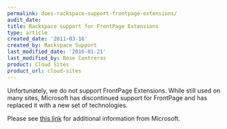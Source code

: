 ```yaml
---
permalink: does-rackspace-support-frontpage-extensions/
audit_date:
title: Rackspace support for FrontPage Extensions
type: article
created_date: '2011-03-16'
created_by: Rackspace Support
last_modified_date: '2016-01-21'
last_modified_by: Rose Contreras
product: Cloud Sites
product_url: cloud-sites
---
```


Unfortunately, we do not support FrontPage Extensions. While still used on many sites, 
Microsoft has discontinued support for FrontPage and has replaced it with a new set of 
technologies.

Please see [this
link](http://office.microsoft.com/en-us/frontpage/default.aspx "http://office.microsoft.com/en-us/frontpage/default.aspx")
for additional information from Microsoft.

